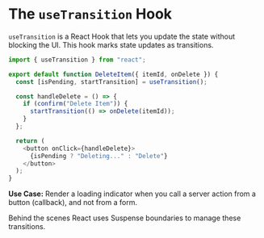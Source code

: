# The `useTransition` Hook

`useTransition` is a React Hook that lets you update the state without blocking the UI. This hook marks state updates as transitions.

```js
import { useTransition } from "react";

export default function DeleteItem({ itemId, onDelete }) {
  const [isPending, startTransition] = useTransition();

  const handleDelete = () => {
    if (confirm("Delete Item")) {
      startTransition(() => onDelete(itemId));
    }
  };

  return (
    <button onClick={handleDelete}>
      {isPending ? "Deleting..." : "Delete"}
    </button>
  );
}
```

**Use Case:** Render a loading indicator when you call a server action from a button (callback), and not from a form.

Behind the scenes React uses Suspense boundaries to manage these transitions.
